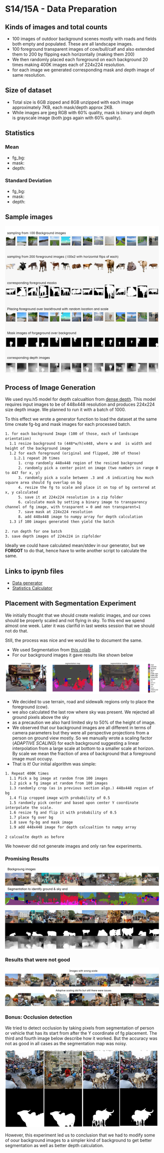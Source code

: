# S14/15A - Data Preparation

## Kinds of images and total counts

* 100 images of outdoor background scenes mostly with roads and fields both empty and populated. These are all landscape images.
* 100 foreground transparent images of cow/bull/calf and also extended them to 200 by flipping each horizontally (making them 200)
* We then randomly placed each foreground on each background 20 times making 400K images each of 224x224 resolution. 
* for each image we generated corresponding mask and depth image of same resolution.

## Size of dataset

* Total size is 6GB zipped and 8GB unzipped with each image approximately 7KB, each mask/depth approx 2KB. 
* While images are jpeg RGB with 60% quality, mask is binary and depth is grayscale image (both jpgs again with 60% quality).

## Statistics

### Mean

* fg_bg:
* mask:
* depth:

### Standard Deviation

* fg_bg:
* mask:
* depth:

## Sample images

![sample](sample.jpg)

## Process of Image Generation

We used nyu.h5 model for depth calcualtion from [dense depth](https://github.com/ialhashim/DenseDepth). This model requires input images to be of 448x448 resolution and produces 224x224 size depth image. We planned to run it with a batch of 1000.

To this effect we wrote a generator function to load the dataset at the same time create fg-bg and mask images for each processed batch.

```
1. for each background Image (100 of those, each of landscape orientation)
  1.1 resize background to (448*w/h)x448, where w and  is width and height of the background image
  1.2 for each foreground (original and flipped, 200 of those)
    1.2.1 repeat 20 times
      1. crop randomly 448x448 region of the resized background
      2. randomly pick a center point on image (two numbers in range 0 to 447 for x, y)
      3. randomly pick a scale between .3 and .6 indicating how much square area should fg overlap on bg
      4. resize the fg to scale and place it on top of bg centered at x, y calculated
      5. save it at 224x224 resolution in a zip folder
      6. calculate mask by setting a binary image to transparency channel of fg image, with trasparent = 0 amd non transparent=1
      7. save mask at 224x224 resolution
      8. add 448x448 image to numpy array for depth calculation
  1.3 if 100 images generated then yield the batch
  
2. run depth for one batch
3. save depth images of 224x224 in zipfolder
```

Ideally we could have calculated mean/stdev in our generator, but we **FORGOT** to do that, hence have to write another script to calculate the same.

## Links to ipynb files

* [Data generator](https://...)
* [Statistics Calculator](https://...)

## Placement with Segmentation Experiment

We initially thought that we should create realistic images, and our cows should be properly scaled and not flying in sky. To this end we spend almost one week. Later it was clarifid in last weeks session that we should not do that.

Still, the process was nice and we would like to document the same.

* We used Segmentation from [this colab](https://colab.research.google.com/github/lexfridman/mit-deep-learning/blob/master/tutorial_driving_scene_segmentation/tutorial_driving_scene_segmentation.ipynb)
* For our background images it gave results like shown below

![segmentation key](segmentationkey.png)

* We decided to use terrain, road and sidewalk regions only to place the foreground (cow).
* we also calculated the last row where sky was present. We rejected all ground pixels above the sky
* as a precaution we also hard limited sky to 50% of the height of image.
* We observed that our background images are all different in terms of camera parameters but they were all perspective projections from a person on ground view mostly. So we manually wrote a scaling factor (*ADAPTIVE SCALING*) for each background suggesting a linear interpolation from a large scale at bottom to a smaller scale at horizon. By scale we mean the fraction of area of background that a foreground image must occupy.
* That is it! Our initial algorithm was simple:

```
1. Repeat 400K times
  1.1 Pick a bg image at random from 100 images
  1.2 pick a fg image at random from 100 images
  1.3 randomly crop (as in previous section algo.) 448x448 region of bg
  1.4 flip cropped image with probability of 0.5
  1.5 randomly pick center and based upon center Y coordinate interpolate the scale.
  1.6 resize fg and flip it with probability of 0.5
  1.7 place fg over bg
  1.8 save fg-bg and mask image
  1.9 add 448x448 image for depth calcualtion to numpy array
  
2 calcualte depth as before
```

We however did not generate images and only ran few experiments.

### Promising Results

![segmentations](segmentation.jpg)

![promising results](good.png)

### Results that were not good

![not good results](notgood.png)

### Bonus: Occlusion detection
We tried to detect occlusion by taking pixels from segmentation of person or vehicle that has its start from after the Y coordinate of fg placement. The third and fourth image below describe how it worked. But the accuracy was not as good in all cases as the segmentation map was noisy.

![bonus](attempt.jpg)

However, this experiment led us to conclusion that we had to modify some of oour background images to a simpler kind of background to get better segmentation as well as better depth calculation.

